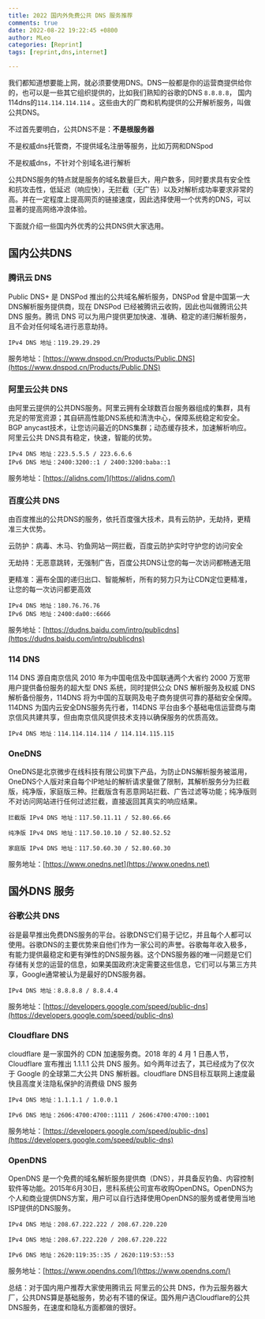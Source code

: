 ```yaml
---
title: 2022 国内外免费公共 DNS 服务推荐
comments: true
date: 2022-08-22 19:22:45 +0800
author: MLeo
categories: [Reprint]
tags: [reprint,dns,internet]

---
```



我们都知道想要能上网，就必须要使用DNS。DNS一般都是你的运营商提供给你的，也可以是一些其它组织提供的，比如我们熟知的谷歌的DNS `8.8.8.8`， 国内114dns的`114.114.114.114` 。这些由大的厂商和机构提供的公开解析服务，叫做公共DNS。

不过首先要明白，公共DNS不是：**不是根服务器**

不是权威dns托管商，不提供域名注册等服务，比如万网和DNSpod

不是权威dns，不针对个别域名进行解析

公共DNS服务的特点就是服务的域名数量巨大，用户数多，同时要求具有安全性和抗攻击性，低延迟（响应快），无拦截（无广告）以及对解析成功率要求非常的高。并在一定程度上提高网页的链接速度，因此选择使用一个优秀的DNS，可以显著的提高网络冲浪体验。

下面就介绍一些国内外优秀的公共DNS供大家选用。


## 国内公共DNS

### 腾讯云 DNS

Public DNS+ 是 DNSPod 推出的公共域名解析服务，DNSPod 曾是中国第一大DNS解析服务提供商，现在 DNSPod 已经被腾讯云收购，因此也叫做腾讯公共 DNS 服务。腾讯 DNS 可以为用户提供更加快速、准确、稳定的递归解析服务，且不会对任何域名进行恶意劫持。

```
IPv4 DNS 地址：119.29.29.29
```

服务地址：[https://www.dnspod.cn/Products/Public.DNS](https://www.dnspod.cn/Products/Public.DNS)


### 阿里云公共 DNS

由阿里云提供的公共DNS服务。阿里云拥有全球数百台服务器组成的集群，具有充足的带宽资源；其自研高性能DNS系统和清洗中心，保障系统稳定和安全。BGP anycast技术，让您访问最近的DNS集群；动态缓存技术，加速解析响应。阿里云公共 DNS具有稳定，快速，智能的优势。

```
IPv4 DNS 地址：223.5.5.5 / 223.6.6.6
IPv6 DNS 地址：2400:3200::1 / 2400:3200:baba::1
```

服务地址：[https://alidns.com/](https://alidns.com/)

### 百度公共 DNS

由百度推出的公共DNS的服务，依托百度强大技术，具有云防护，无劫持，更精准三大优势。

云防护：病毒、木马、钓鱼网站一网拦截，百度云防护实时守护您的访问安全

无劫持：无恶意跳转，无强制广告，百度公共DNS让您的每一次访问都畅通无阻

更精准：遍布全国的递归出口、智能解析，所有的努力只为让CDN定位更精准，让您的每一次访问都更高效
```
IPv4 DNS 地址：180.76.76.76
IPv6 DNS 地址：2400:da00::6666
```

服务地址：[https://dudns.baidu.com/intro/publicdns](https://dudns.baidu.com/intro/publicdns)


### 114 DNS

114 DNS 源自南京信风 2010 年为中国电信及中国联通两个大省约 2000 万宽带用户提供备份服务的超大型 DNS 系统，同时提供公众 DNS 解析服务及权威 DNS 解析备份服务，114DNS 将为中国的互联网及电子商务提供可靠的基础安全保障。114DNS 为国内云安全DNS服务先行者，114DNS 平台由多个基础电信运营商与南京信风共建共享，但由南京信风提供技术支持以确保服务的优质高效。

```
IPv4 DNS 地址：114.114.114.114 / 114.114.115.115
```


### OneDNS

OneDNS是北京微步在线科技有限公司旗下产品，为防止DNS解析服务被滥用，OneDNS个人版对来自每个IP地址的解析请求量做了限制，其解析服务分为拦截版，纯净版，家庭版三种。拦截版含有恶意网站拦截、广告过滤等功能；纯净版则不对访问网站进行任何过滤拦截，直接返回其真实的响应结果。

```
拦截版 IPv4 DNS 地址：117.50.11.11 / 52.80.66.66

纯净版 IPv4 DNS 地址：117.50.10.10 / 52.80.52.52

家庭版 IPv4 DNS 地址：117.50.60.30 / 52.80.60.30
```

服务地址：[https://www.onedns.net](https://www.onedns.net)


## 国外DNS 服务

### 谷歌公共 DNS

谷是最早推出免费DNS服务的平台。谷歌DNS它们易于记忆，并且每个人都可以使用。谷歌DNS的主要优势来自他们作为一家公司的声誉。谷歌每年收入极多，有能力提供最稳定和更有弹性的DNS服务器。这个DNS服务器的唯一问题是它们存储有关您的运营的信息，如果美国政府决定需要这些信息，它们可以与第三方共享，Google通常被认为是最好的DNS服务器。
```
IPv4 DNS 地址：8.8.8.8 / 8.8.4.4
```

服务地址：[https://developers.google.com/speed/public-dns](https://developers.google.com/speed/public-dns)

### Cloudflare DNS

cloudflare 是一家国外的 CDN 加速服务商。2018 年的 4 月 1 日愚人节，Cloudflare 宣布推出 1.1.1.1 公共 DNS 服务。如今两年过去了，其已经成为了仅次于 Google 的全球第二大公共 DNS 解析器。cloudflare DNS目标互联网上速度最快且高度关注隐私保护的消费级 DNS 服务

```
IPv4 DNS 地址：1.1.1.1 / 1.0.0.1

IPv6 DNS 地址：2606:4700:4700::1111 / 2606:4700:4700::1001
```

服务地址：[https://developers.google.com/speed/public-dns](https://developers.google.com/speed/public-dns)

### OpenDNS

OpenDNS 是一个免费的域名解析服务提供商（DNS），并具备反钓鱼、内容控制软件等功能。2015年6月30日，思科系统公司宣布收购OpenDNS。OpenDNS为个人和商业提供DNS方案，用户可以自行选择使用OpenDNS的服务或者使用当地ISP提供的DNS服务。

```
IPv4 DNS 地址：208.67.222.222 / 208.67.220.220

IPv4 DNS 地址：208.67.222.220 / 208.67.220.222

IPv6 DNS 地址：2620:119:35::35 / 2620:119:53::53
```

服务地址：[https://www.opendns.com/](https://www.opendns.com/)


总结：对于国内用户推荐大家使用腾讯云 阿里云的公共 DNS，作为云服务器大厂，公共DNS算是基础服务，势必有不错的保证。国外用户选Cloudflare的公共DNS服务，在速度和隐私方面都做的很好。